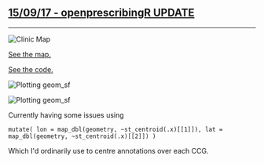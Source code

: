 ## [**15/09/17 - openprescribingR UPDATE**](https://fergustaylor.github.io/blog/post6)
--------------------------------------------------------------------------------------------

![Clinic Map](https://fergustaylor.github.io/blogimages/Rplot5.png)

[See the map.](https://fergustaylor.github.io/blogimages/post6map.html)

[See the code.](https://fergustaylor.github.io/openprescribingR/dev/clinics.html)

![Plotting geom_sf](https://fergustaylor.github.io/blogimages/Rplot4.png)

![Plotting geom_sf](https://fergustaylor.github.io/blogimages/output.gif)

Currently having some issues using 

`mutate(
    lon = map_dbl(geometry, ~st_centroid(.x)[[1]]),
    lat = map_dbl(geometry, ~st_centroid(.x)[[2]])
    )`
    
Which I'd ordinarily use to centre annotations over each CCG.